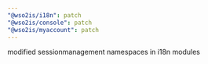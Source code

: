 ```yaml
---
"@wso2is/i18n": patch
"@wso2is/console": patch
"@wso2is/myaccount": patch
---
```


modified sessionmanagement namespaces in i18n modules

